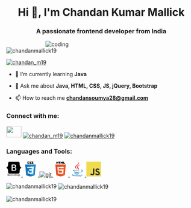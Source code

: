 <!DOCTYPE html>
<html lang="en">
  <head>
    <meta name="google-site-verification" content="OuBGxzE5gmYRmzOSpJdUrOniJwsPB3qKDn-6BAclyFw" />
    <meta charset="UTF-8">
    <meta name="viewport" content="width=device-width, initial-scale=1.0">

<h1 align="center">Hi 👋, I'm Chandan Kumar Mallick</h1>
<h3 align="center">A passionate frontend developer from India</h3>
<img align="right" alt="coding" width="400" src="https://i.pinimg.com/originals/e8/f4/53/e8f453469a3ec97ecd354df465d73913.gif">

<p align="left"> <img src="https://komarev.com/ghpvc/?username=chandanmallick19&label=Profile%20views&color=0e75b6&style=flat" alt="chandanmallick19" /> </p>

<p align="left"> <a href="https://twitter.com/chandan_m19" target="blank"><img src="https://img.shields.io/twitter/follow/chandan_m19?logo=twitter&style=for-the-badge" alt="chandan_m19" /></a> </p>

- 🌱 I’m currently learning **Java**

- 💬 Ask me about **Java, HTML, CSS, JS, jQuery, Bootstrap**

- 📫 How to reach me **chandansoumya28@gmail.com**

<h3 align="left">Connect with me:</h3>
<p align="left"><a href="https://www.github.com/chandanmallick19" target="_blank" rel="noreferrer"><img src="https://raw.githubusercontent.com/danielcranney/readme-generator/main/public/icons/socials/github.svg" height="30" width="40" /></a>
<a href="https://twitter.com/chandan_m19" target="blank"><img align="center" src="https://raw.githubusercontent.com/rahuldkjain/github-profile-readme-generator/master/src/images/icons/Social/twitter.svg" alt="chandan_m19" height="30" width="40" /></a>
<a href="https://linkedin.com/in/chandanmallick19" target="blank"><img align="center" src="https://raw.githubusercontent.com/rahuldkjain/github-profile-readme-generator/master/src/images/icons/Social/linked-in-alt.svg" alt="chandanmallick19" height="30" width="40" /></a>
</p>

<h3 align="left">Languages and Tools:</h3>
<p align="left"> <a href="https://getbootstrap.com" target="_blank" rel="noreferrer"> <img src="https://raw.githubusercontent.com/devicons/devicon/master/icons/bootstrap/bootstrap-plain-wordmark.svg" alt="bootstrap" width="40" height="40"/> </a> <a href="https://www.w3schools.com/css/" target="_blank" rel="noreferrer"> <img src="https://raw.githubusercontent.com/devicons/devicon/master/icons/css3/css3-original-wordmark.svg" alt="css3" width="40" height="40"/> </a> <a href="https://git-scm.com/" target="_blank" rel="noreferrer"> <img src="https://www.vectorlogo.zone/logos/git-scm/git-scm-icon.svg" alt="git" width="40" height="40"/> </a> <a href="https://www.w3.org/html/" target="_blank" rel="noreferrer"> <img src="https://raw.githubusercontent.com/devicons/devicon/master/icons/html5/html5-original-wordmark.svg" alt="html5" width="40" height="40"/> </a> <a href="https://www.java.com" target="_blank" rel="noreferrer"> <img src="https://raw.githubusercontent.com/devicons/devicon/master/icons/java/java-original.svg" alt="java" width="40" height="40"/> </a> <a href="https://developer.mozilla.org/en-US/docs/Web/JavaScript" target="_blank" rel="noreferrer"> <img src="https://raw.githubusercontent.com/devicons/devicon/master/icons/javascript/javascript-original.svg" alt="javascript" width="40" height="40"/> </a> </p>

<p><img align="left" src="https://github-readme-stats.vercel.app/api/top-langs?username=chandanmallick19&show_icons=true&locale=en&layout=compact" alt="chandanmallick19" /></p>

<p>&nbsp;<img align="center" src="https://github-readme-stats.vercel.app/api?username=chandanmallick19&show_icons=true&locale=en" alt="chandanmallick19" /></p>

<p><img align="center" src="https://github-readme-streak-stats.herokuapp.com/?user=chandanmallick19&" alt="chandanmallick19" /></p>
